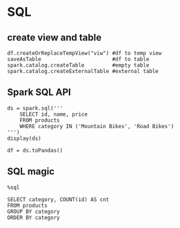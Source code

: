 # SQL

## create view and table
```
df.createOrReplaceTempView("viw") #df to temp view
saveAsTable                       #df to table
spark.catalog.createTable         #empty table
spark.catalog.createExternalTable #external table
```

## Spark SQL API
```
ds = spark.sql('''
    SELECT id, name, price
    FROM products
    WHERE category IN ('Mountain Bikes', 'Road Bikes')
''')
display(ds)

df = ds.toPandas()
```

## SQL magic
```
%sql

SELECT category, COUNT(id) AS cnt
FROM products
GROUP BY category
ORDER BY category
```
